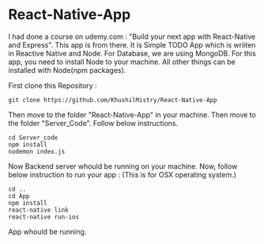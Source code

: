 # React-Native-App

I had done a course on udemy.com : "Build your next app with React-Native and Express". This app is from there. It is Simple TODO App which is wriiten in Reactive Native and Node. For Database, we are using MongoDB.
For this app, you need to install Node to your machine. All other things can be installed with Node(npm packages).

First clone this Repository : 
```
git clone https://github.com/KhushilMistry/React-Native-App
```
Then move to the folder "React-Native-App" in your machine. 
Then move to the folder "Server_Code". Follow below instructions.
```
cd Server_code
npm install
nodemon index.js
```
Now Backend server whould be running on your machine. Now, follow below instruction to run your app : (This is for OSX operating system.)
```
cd ..
cd App
npm install
react-native link
react-native run-ios
```
App whould be running.

